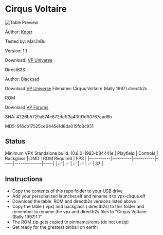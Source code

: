 # Cirqus Voltaire

![Table Preview](https://vpuniverse.com/screenshots/monthly_2022_06/CV.png.3423f354845047598ae9e93bb91ced24.png )

Author: [Knorr](https://vpuniverse.com/profile/3120-knorr/) 

Tested by: Mar3nBu 

Version: 1.1 

Download: [VP Universe](https://vpuniverse.com/files/file/10529-cirqus-voltaire-bally-1997/)


DirectB2S

Author: [Blacksad](https://vpuniverse.com/profile/9127-blacksad/)

Download [VP Universe](https://vpuniverse.com/files/file/19287-cirqus-voltaire-bally-1997-b2s-with-full-dmd/) Filename: Cirqus Voltaire (Bally 1997).directb2s


ROM

Download [VP Forums](https://www.vpforums.org/index.php?app=downloads&showfile=1292)

SHA: 4226b5729a574c672dcff3a43fd1dff0767cad8b

MD5: 916cb17525ce6445e1d8da019fc8c951



## Status 

Minimum VPX Standalone build: 10.8.0-1983-b84441e
| Playfield | Controls | Backglass | DMD | ROM Required | FPS | 
|-----------|----------|-----------|-----|--------------|-----|
| :white_check_mark: | :white_check_mark: | :white_check_mark: | :white_check_mark: | :white_check_mark: | 37 |



## Instructions

- Copy the contents of this repo folder to your USB drive
- Add your personalized launcher.elf and rename it to vpx-cirqus.elf
- Download the table, ROM and directb2s versions listed above 
- Copy the table (.vpx) and backglass (.directb2s) to this folder and remember to rename the vpx and directb2s files to "Cirqus Voltaire (Bally 1997)1.1"
- The ROM zip gets copied to pinmame/roms (do not unzip)
- Get ready for the greatest pinball on earth!

